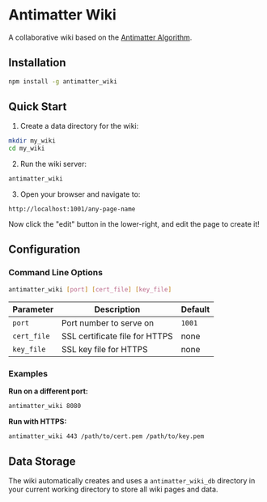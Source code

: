 # Antimatter Wiki

A collaborative wiki based on the [Antimatter Algorithm](https://braid.org/antimatter).

## Installation

```bash
npm install -g antimatter_wiki
```

## Quick Start

1. Create a data directory for the wiki:
```bash
mkdir my_wiki
cd my_wiki
```

2. Run the wiki server:
```bash
antimatter_wiki
```

3. Open your browser and navigate to:
```
http://localhost:1001/any-page-name
```

Now click the "edit" button in the lower-right, and edit the page to create it!

## Configuration

### Command Line Options

```bash
antimatter_wiki [port] [cert_file] [key_file]
```

| Parameter | Description | Default |
|-----------|-------------|---------|
| `port` | Port number to serve on | `1001` |
| `cert_file` | SSL certificate file for HTTPS | none |
| `key_file` | SSL key file for HTTPS | none |

### Examples

**Run on a different port:**
```bash
antimatter_wiki 8080
```

**Run with HTTPS:**
```bash
antimatter_wiki 443 /path/to/cert.pem /path/to/key.pem
```

## Data Storage

The wiki automatically creates and uses a `antimatter_wiki_db` directory in your current working directory to store all wiki pages and data.
